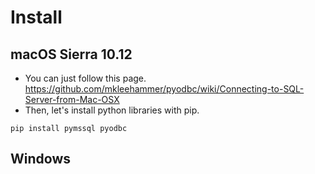 # Install

## macOS Sierra 10.12

* You can just follow this page. https://github.com/mkleehammer/pyodbc/wiki/Connecting-to-SQL-Server-from-Mac-OSX
* Then, let's install python libraries with pip.

```
pip install pymssql pyodbc
```

## Windows

